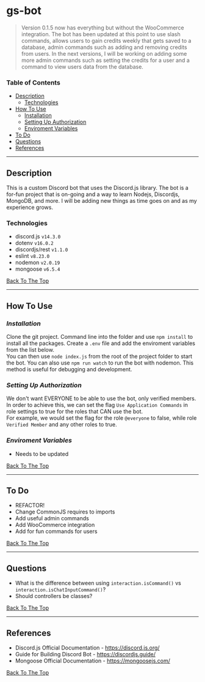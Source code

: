 # gs-bot

> Version 0.1.5 now has everything but without the WooCommerce integration. The bot has been updated at this point to use slash commands, allows users to gain credits weekly that gets saved to a database, admin commands such as adding and removing credits from users. In the next versions, I will be working on adding some more admin commands such as setting the credits for a user and a command to view users data from the database.

### Table of Contents

- [Description](#description)
  - [Technologies](#technologies)
- [How To Use](#how-to-use)
  - [Installation](#installation)
  - [Setting Up Authorization](#setting-up-authorization)
  - [Enviroment Variables](#enviroment-variables)
- [To Do](#to-do)
- [Questions](#questions)
- [References](#references)

---

## Description

This is a custom Discord bot that uses the Discord.js library. The bot is a for-fun project that is on-going and a way to learn Nodejs, Discordjs, MongoDB, and more. I will be adding new things as time goes on and as my experience grows.

### Technologies

- discord.js `v14.3.0`
- dotenv `v16.0.2`
- discordjs/rest `v1.1.0`
- eslint `v8.23.0`
- nodemon `v2.0.19`
- mongoose `v6.5.4`

[Back To The Top](#gs-bot)

---

## How To Use

### _Installation_

Clone the git project. Command line into the folder and use `npm install` to install all the packages. Create a `.env` file and add the enviroment variables from the list below.  
You can then use `node index.js` from the root of the project folder to start the bot. You can also use `npm run watch` to run the bot with nodemon. This method is useful for debugging and development.

### _Setting Up Authorization_

We don't want EVERYONE to be able to use the bot, only verified members. In order to achieve this, we can set the flag `Use Application Commands` in role settings to true for the roles that CAN use the bot.  
For example, we would set the flag for the role `@everyone` to false, while role `Verified Member` and any other roles to true.

### _Enviroment Variables_

- Needs to be updated

[Back To The Top](#gs-bot)

---

## To Do

- REFACTOR!
- Change CommonJS requires to imports
- Add useful admin commands
- Add WooCommerce integration
- Add for fun commands for users

[Back To The Top](#gs-bot)

---

## Questions

- What is the difference between using `interaction.isCommand()` vs `interaction.isChatInputCommand()`?
- Should controllers be classes?

[Back To The Top](#gs-bot)

---

## References

- Discord.js Official Documentation - https://discord.js.org/
- Guide for Building Discord Bot - https://discordjs.guide/
- Mongoose Official Documentation - https://mongoosejs.com/

[Back To The Top](#gs-bot)
